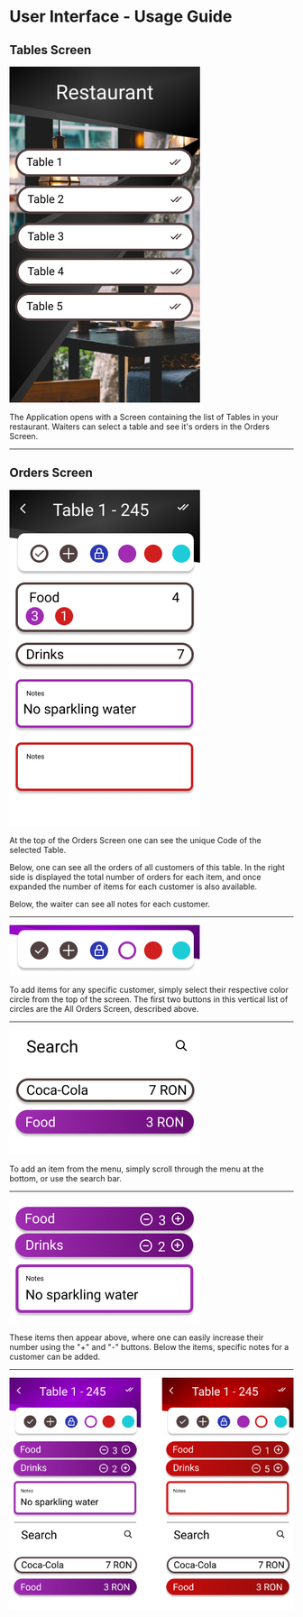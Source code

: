 
# User Interface - Usage Guide

## Tables Screen

![Tables Screen](tables-screen.png)

The Application opens with a Screen containing the list of Tables in your restaurant.
Waiters can select a table and see it's orders in the Orders Screen.

---

## Orders Screen

![All Orders](all-orders-screen.png)

At the top of the Orders Screen one can see the unique Code of the selected Table.

Below, one can see all the orders of all customers of this table.
In the right side is displayed the total number of orders for each item, 
and once expanded the number of items for each customer is also available.

Below, the waiter can see all notes for each customer.

---

![Circles List](vertical-circles-list.png)

To add items for any specific customer, simply select their respective color circle from the top of the screen.
The first two buttons in this vertical list of circles are the All Orders Screen, described above.

---

![Menu Subscreen](menu-subscreen.png)

To add an item from the menu, simply scroll through the menu at the bottom, or use the search bar.

---

![Orders and Notes](orders-and-notes.png)

These items then appear above, where one can easily increase their number using the "+" and "-" buttons.
Below the items, specific notes for a customer can be added. 

---

![Specific Orders](specific-order-screen.png)

